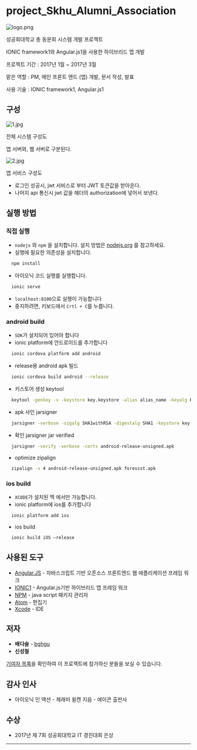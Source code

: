 # project_Skhu_Alumni_Association

![logo.png](https://github.com/bghgu/project_alumni_association/blob/master/image/logo.png)

성공회대학교 총 동문회 시스템 개발 프로젝트

 IONIC framework1와 Angular.js1을 사용한 하이브리드 앱 개발

프로젝트 기간 : 2017년 1월 ~ 2017년 3월

맡은 역할 : PM, 메인 프론트 엔드 (앱) 개발, 문서 작성, 발표

사용 기술 : IONIC framework1, Angular.js1

## 구성

![1.jpg](https://github.com/bghgu/project_alumni_association/blob/master/image/1.jpg)

전체 시스템 구성도

앱 서버와, 웹 서버로 구분된다.

![2.jpg](https://github.com/bghgu/project_alumni_association/blob/master/image/2.jpg)

앱 서비스 구성도

* 로그인  성공시, jwt 서비스로 부터 JWT 토큰값을 받아온다.
* 나머지 api 통신시 jwt 값을 헤더의 authorization에 넣어서 보낸다.

## 실행 방법

### 직접 실행

- `nodejs` 와 `npm` 을 설치합니다. 설치 방법은 [nodejs.org](https://nodejs.org) 를 참고하세요.
- 실행에 필요한 의존성을 설치합니다.

```bash
  npm install
```

- 아이오닉 코드 실행를 실행합니다.

```bash
  ionic serve
```

- `localhost:8100`으로 실행이 가능합니다
- 중지하려면, 키보드에서 `Crtl + C`를 누릅니다.

### android build

- `SDK`가 설치되어 있어야 합니다
- ionic platform에 안드로이드를 추가합니다

```bash
  ionic cordova platform add android
```

- release용 android apk 빌드

```bash
  ionic cordova build android --release
```

- 키스토어 생성 keytool

```bash
  keytool -genkey -v -keystore key.keystore -alias alias_name -keyalg RSA -keysize 2048 -validity 10000
```

- apk 사인 jarsigner

```bash
  jarsigner -verbose -sigalg SHA1withRSA -digestalg SHA1 -keystore key.keystore android-release-unsigned.apk alias_name
```

- 확인 jarsigner jar verified

```bash
  jarsigner -verify -verbose -certs android-release-unsigned.apk
```

- optimize zipalign

```bash
  zipalign -v 4 android-release-unsigned.apk foressst.apk
```

### ios build

- `XCODE`가 설치된 맥 에서만 가능합니다.
- ionic platform에 ios를 추가합니다

```bash
  ionic platform add ios
```

- ios build

```bash
  ionic build iOS —release
```



## 사용된 도구

- [Angular.JS](https://angularjs.org/) - 자바스크립트 기반 오픈소스 프론트엔드 웹 애플리케이션 프레임 워크
- [IONIC1](https://ionicframework.com/docs/v1/) - Angular.js기반 하이브리드 앱 프레임 워크
- [NPM](https://www.npmjs.com/) - java script 패키지 관리자
- [Atom](https://atom.io/) - 편집기
- [Xcode](https://developer.apple.com/kr/xcode/) - IDE

## 저자

- **배다슬** - [bghgu](https://github.com/bghgu)
- **신성철**

[기여자 목록](https://github.com/bghgu/project_alumni_association/contributors)을 확인하여 이 프로젝트에 참가하신 분들을 보실 수 있습니다.

## 감사 인사

- 아이오닉 인 액션 - 제래미 윌켄 지음 - 에이콘 출판사

## 수상

- 2017년 제 7회 성공회대학교 IT 경진대회 은상

---


